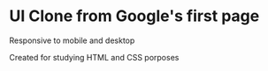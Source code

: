 # UI Clone from Google's first page

Responsive to mobile and desktop

Created for studying HTML and CSS porposes